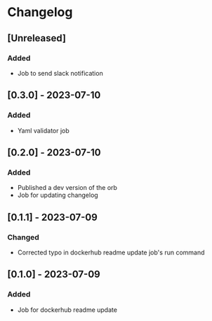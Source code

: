 # Changelog

## [Unreleased]
### Added
- Job to send slack notification

## [0.3.0] - 2023-07-10
### Added
- Yaml validator job

## [0.2.0] - 2023-07-10
### Added
- Published a dev version of the orb
- Job for updating changelog

## [0.1.1] - 2023-07-09
### Changed
- Corrected typo in dockerhub readme update job's run command

## [0.1.0] - 2023-07-09
### Added
- Job for dockerhub readme update